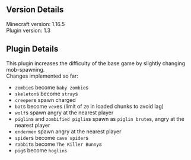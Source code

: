 ## Version Details

Minecraft version: 1.16.5\
Plugin version: 1.3

## Plugin Details

This plugin increases the difficulty of the base game by slightly changing mob-spawning.\
Changes implemented so far:
- `zombie`s become `baby zombie`s
- `skeleton`s become `stray`s
- `creeper`s spawn charged
- `bat`s become `vex`es (limit of `20` in loaded chunks to avoid lag)
- `wolf`s spawn angry at the nearest player
- `piglin`s and `zombified piglin`s spawn as `piglin brute`s, angry at the nearest player
- `endermen` spawn angry at the nearest player
- `spider`s become `cave spider`s
- `rabbit`s become `The Killer Bunny`s
- `pig`s become `hoglins`